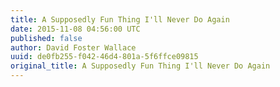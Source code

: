 ```yaml
---
title: A Supposedly Fun Thing I'll Never Do Again
date: 2015-11-08 04:56:00 UTC
published: false
author: David Foster Wallace
uuid: de0fb255-f042-46d4-801a-5f6ffce09815
original_title: A Supposedly Fun Thing I'll Never Do Again
---
```



